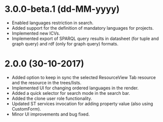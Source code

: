 # 3.0.0-beta.1 (dd-MM-yyyy)
  * Enabled languages restriction in search.
  * Added support for the definition of mandatory languages for projects.
  * Implemented new ICVs.
  * Implemented export of SPARQL query results in datasheet (for tuple and graph query) and rdf (only for graph
  	query) formats.


# 2.0.0 (30-10-2017)
  * Added option to keep in sync the selected ResourceView Tab resource and the resource in the trees/lists.
  * Implemented UI for changing ordered languages in the render.
  * Added a quick selector for search mode in the search bar.
  * Added the clone user role functionality.
  * Updated ST services invocation for adding property value (also using CustomForm).
  * Minor UI improvements and bug fixed.